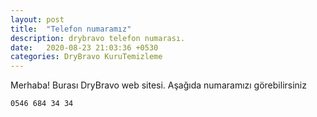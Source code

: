 ```yaml
---
layout: post
title:  "Telefon numaramız"
description: drybravo telefon numarası.
date:   2020-08-23 21:03:36 +0530
categories: DryBravo KuruTemizleme
---
```

Merhaba! Burası DryBravo web sitesi.
Aşağıda numaramızı görebilirsiniz

```Telefon Numaramız - 
0546 684 34 34
```
